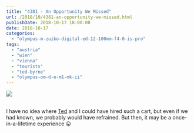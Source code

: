 ```yaml
---
title: "4381 - An Opportunity We Missed"
url: /2018/10/4381-an-opportunity-we-missed.html
publishDate: 2018-10-17 18:00:00
date: 2018-10-17
categories: 
  - "olympus-m-zuiko-digital-ed-12-100mm-f4-0-is-pro"
tags: 
  - "austria"
  - "wien"
  - "vienna"
  - "tourists"
  - "ted-byrne"
  - "olympus-om-d-e-m1-mk-ii"
---
```

<div class="container">
<div class="center"><a target="_blank" href="https://d25zfm9zpd7gm5.cloudfront.net/1200x1200/2017/20170802_125811_lr.jpg"><img class="webfeedsFeaturedVisual" src="https://d25zfm9zpd7gm5.cloudfront.net/0600x0600/2017/20170802_125811_lr.jpg" /></a></div>
</div>
<br />

I have no idea where [Ted](https://imagefiction.blogspot.com/) and I
could have hired such a cart, but even if we had known, we probably
would have refrained. But then, it may be a once-in-a-lifetime
experience :stuck_out_tongue: